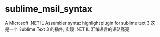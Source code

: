 # sublime_msil_syntax
A Microsoft .NET IL Assembler syntax highlight plugin for sublime text 3
这是一个 Sublime Text 3 的插件, 实现 .NET IL 汇编语言的语法高亮
